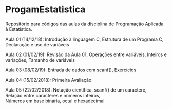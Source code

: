 # ProgamEstatistica
Repositório para códigos das aulas da disciplina de Programação Aplicada à Estatística.
  
Aula 01 (14/12/18): Introdução à linguagem C, Estrutura de um Programa C,  
                    Declaração e uso de variáveis
  
Aula 02 (01/02/19): Revisão da Aula 01, Operações entre variáveis, 
                    Inteiros e variações, Tamanho de variáveis  
  
Aula 03 (08/02/19): Entrada de dados com scanf(), Exercícios  
  
Aula 04 (15/02/2018): Primeira Avaliação  
  
Aula 05 (22/02/2018): Notação científica, scanf() de um caractere,  
                      Relação entre caracteres e números inteiros,  
                      Números em base binária, octal e hexadecimal

